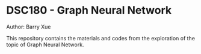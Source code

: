 # DSC180 - Graph Neural Network

Author: Barry Xue

This repository contains the materials and codes from the exploration of the topic of Graph Neural Network.
